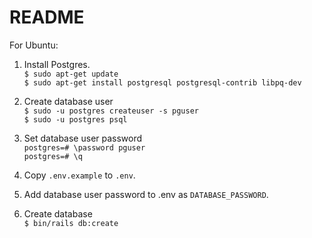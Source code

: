 # README

For Ubuntu:
1. Install Postgres.  
  `$ sudo apt-get update`  
	`$ sudo apt-get install postgresql postgresql-contrib libpq-dev`

2. Create database user  
  `$ sudo -u postgres createuser -s pguser`  
  `$ sudo -u postgres psql`

3. Set database user password  
  `postgres=# \password pguser`  
  `postgres=# \q`

4. Copy `.env.example` to `.env`.

5. Add database user password to .env as `DATABASE_PASSWORD`.

6. Create database  
  `$ bin/rails db:create`
